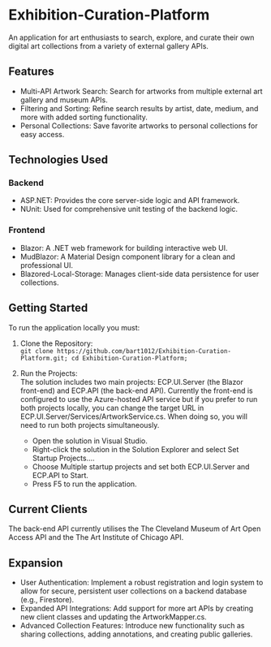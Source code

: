 # Exhibition-Curation-Platform

An application for art enthusiasts to search, explore, and curate their own digital art collections from a variety of external gallery APIs.

## Features 

- Multi-API Artwork Search: Search for artworks from multiple external art gallery and museum APIs.
- Filtering and Sorting: Refine search results by artist, date, medium, and more with added sorting functionality.
- Personal Collections: Save favorite artworks to personal collections for easy access.

## Technologies Used 

### Backend
- ASP.NET: Provides the core server-side logic and API framework.
- NUnit: Used for comprehensive unit testing of the backend logic.

### Frontend
- Blazor: A .NET web framework for building interactive web UI.
- MudBlazor: A Material Design component library for a clean and professional UI.
- Blazored-Local-Storage: Manages client-side data persistence for user collections.

## Getting Started

To run the application locally you must:

1. Clone the Repository: <br>
`git clone https://github.com/bart1012/Exhibition-Curation-Platform.git; cd Exhibition-Curation-Platform;`
2. Run the Projects: <br>
The solution includes two main projects: ECP.UI.Server (the Blazor front-end) and ECP.API (the back-end API). Currently the front-end is configured to use the Azure-hosted API service but if you prefer to run both projects locally, you can change the target URL in ECP.UI.Server/Services/ArtworkService.cs. When doing so, you will need to run both projects simultaneously.

    - Open the solution in Visual Studio.
    - Right-click the solution in the Solution Explorer and select Set Startup Projects....
    - Choose Multiple startup projects and set both ECP.UI.Server and ECP.API to Start.
    - Press F5 to run the application.

## Current Clients
The back-end API currently utilises the The Cleveland Museum of Art Open Access API and the The Art Institute of Chicago API. 

## Expansion

- User Authentication: Implement a robust registration and login system to allow for secure, persistent user collections on a backend database (e.g., Firestore).
- Expanded API Integrations: Add support for more art APIs by creating new client classes and updating the ArtworkMapper.cs.
- Advanced Collection Features: Introduce new functionality such as sharing collections, adding annotations, and creating public galleries.



